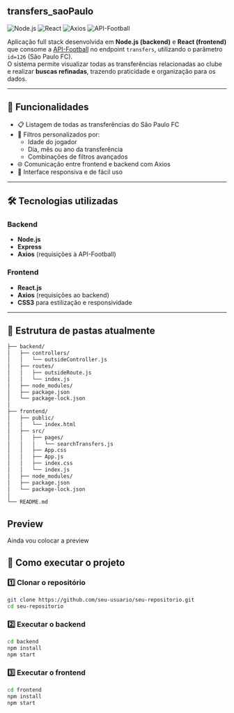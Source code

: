 ## transfers_saoPaulo

![Node.js](https://img.shields.io/badge/Node.js-339933?style=flat&logo=node.js&logoColor=white)
![React](https://img.shields.io/badge/React-61DAFB?style=flat&logo=react&logoColor=white)
![Axios](https://img.shields.io/badge/Axios-5A29E4?style=flat)
![API-Football](https://img.shields.io/badge/API-Football-FF5733?style=flat&logoColor=white)

Aplicação full stack desenvolvida em **Node.js (backend)** e **React (frontend)** que consome a [API-Football](https://www.api-football.com/) no endpoint `transfers`, utilizando o parâmetro `id=126` (São Paulo FC).  
O sistema permite visualizar todas as transferências relacionadas ao clube e realizar **buscas refinadas**, trazendo praticidade e organização para os dados.

---

## 🚀 Funcionalidades
- 📋 Listagem de todas as transferências do São Paulo FC  
- 🔎 Filtros personalizados por:
  - Idade do jogador  
  - Dia, mês ou ano da transferência  
  - Combinações de filtros avançados  
- 🌐 Comunicação entre frontend e backend com Axios  
- 📱 Interface responsiva e de fácil uso  

---

## 🛠️ Tecnologias utilizadas
### Backend
- **Node.js**  
- **Express**  
- **Axios** (requisições à API-Football)  

### Frontend
- **React.js**  
- **Axios** (requisições ao backend)  
- **CSS3** para estilização e responsividade  

---

## 📂 Estrutura de pastas atualmente
```bash
├── backend/
│   ├── controllers/
│   │   └── outsideController.js
│   ├── routes/
│   │   ├── outsideRoute.js
│   │   └── index.js
│   ├── node_modules/
│   ├── package.json
│   └── package-lock.json
│
├── frontend/
│   ├── public/
│   │   └── index.html
│   ├── src/
│   │   ├── pages/
│   │   │   └── searchTransfers.js
│   │   ├── App.css
│   │   ├── App.js
│   │   ├── index.css
│   │   └── index.js
│   ├── node_modules/
│   ├── package.json
│   └── package-lock.json
│
└── README.md
```
## Preview

Ainda vou colocar a preview

## 🚀 Como executar o projeto

### 1️⃣ Clonar o repositório

```bash
git clone https://github.com/seu-usuario/seu-repositorio.git
cd seu-repositorio
```

### 2️⃣ Executar o backend

```bash
cd backend
npm install
npm start
```

### 3️⃣ Executar o frontend

```bash
cd frontend
npm install
npm start
```
